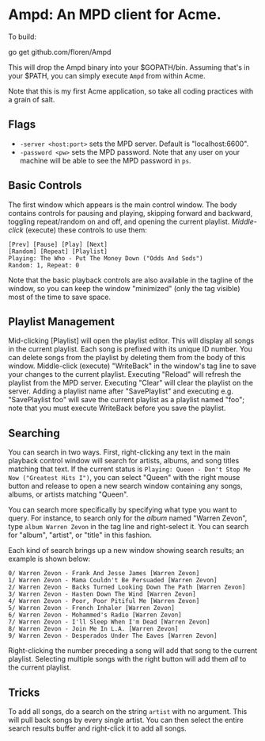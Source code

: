 # Ampd: An MPD client for Acme.

To build:

go get github.com/floren/Ampd

This will drop the Ampd binary into your $GOPATH/bin. Assuming that's in your $PATH, you can simply execute `Ampd` from within Acme.

Note that this is my first Acme application, so take all coding practices with a grain of salt.

## Flags

* `-server <host:port>` sets the MPD server. Default is "localhost:6600".
* `-password <pw>` sets the MPD password. Note that any user on your machine will be able to see the MPD password in `ps`.

## Basic Controls

The first window which appears is the main control window. The body contains controls for pausing and playing, skipping forward and backward, toggling repeat/random on and off, and opening the current playlist. *Middle-click* (execute) these controls to use them:

	[Prev] [Pause] [Play] [Next]
	[Random] [Repeat] [Playlist]
	Playing: The Who - Put The Money Down ("Odds And Sods")
	Random: 1, Repeat: 0

Note that the basic playback controls are also available in the tagline of the window, so you can keep the window "minimized" (only the tag visible) most of the time to save space.

## Playlist Management

Mid-clicking [Playlist] will open the playlist editor. This will display all songs in the current playlist. Each song is prefixed with its unique ID number. You can delete songs from the playlist by deleting them from the body of this window. Middle-click (execute) "WriteBack" in the window's tag line to save your changes to the current playlist. Executing "Reload" will refresh the playlist from the MPD server. Executing "Clear" will clear the playlist on the server. Adding a playlist name after "SavePlaylist" and executing e.g. "SavePlaylist foo" will save the current playlist as a playlist named "foo"; note that you must execute WriteBack before you save the playlist.

## Searching

You can search in two ways. First, right-clicking any text in the main playback control window will search for artists, albums, and song titles matching that text. If the current status is `Playing: Queen - Don't Stop Me Now ("Greatest Hits I")`, you can select "Queen" with the right mouse button and release to open a new search window containing any songs, albums, or artists matching "Queen".

You can search more specifically by specifying what type you want to query. For instance, to search only for the *album* named "Warren Zevon", type `album Warren Zevon` in the tag line and right-select it. You can search for "album", "artist", or "title" in this fashion.

Each kind of search brings up a new window showing search results; an example is shown below:

	0/ Warren Zevon - Frank And Jesse James [Warren Zevon]
	1/ Warren Zevon - Mama Couldn't Be Persuaded [Warren Zevon]
	2/ Warren Zevon - Backs Turned Looking Down The Path [Warren Zevon]
	3/ Warren Zevon - Hasten Down The Wind [Warren Zevon]
	4/ Warren Zevon - Poor, Poor Pitiful Me [Warren Zevon]
	5/ Warren Zevon - French Inhaler [Warren Zevon]
	6/ Warren Zevon - Mohammed's Radio [Warren Zevon]
	7/ Warren Zevon - I'll Sleep When I'm Dead [Warren Zevon]
	8/ Warren Zevon - Join Me In L.A. [Warren Zevon]
	9/ Warren Zevon - Desperados Under The Eaves [Warren Zevon]

Right-clicking the number preceding a song will add that song to the current playlist. Selecting multiple songs with the right button will add them *all* to the current playlist.

## Tricks

To add all songs, do a search on the string `artist` with no argument. This will pull back songs by every single artist. You can then select the entire search results buffer and right-click it to add all songs.
